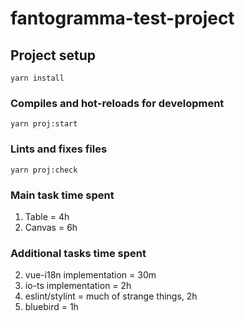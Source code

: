 # fantogramma-test-project

## Project setup
```
yarn install
```

### Compiles and hot-reloads for development
```
yarn proj:start
```

### Lints and fixes files
```
yarn proj:check
```
### Main task time spent
1. Table = 4h
2. Canvas = 6h

### Additional tasks time spent
2. vue-i18n implementation = 30m
4. io-ts implementation = 2h
5. eslint/stylint = much of strange things, 2h
6. bluebird = 1h
